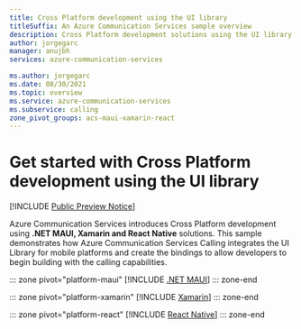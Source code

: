 ```yaml
---
title: Cross Platform development using the UI library
titleSuffix: An Azure Communication Services sample overview
description: Cross Platform development solutions using the UI library to enable .NET MAUI, Xamarin and React Native developers build communication applications
author: jorgegarc
manager: anujbh
services: azure-communication-services

ms.author: jorgegarc
ms.date: 08/30/2021
ms.topic: overview
ms.service: azure-communication-services
ms.subservice: calling
zone_pivot_groups: acs-maui-xamarin-react
---
```


# Get started with Cross Platform development using the UI library

[!INCLUDE [Public Preview Notice](../includes/public-preview-include.md)]

Azure Communication Services introduces Cross Platform development using **.NET MAUI, Xamarin and React Native** solutions. This sample demonstrates how Azure Communication Services Calling integrates the UI Library for mobile platforms and create the bindings to allow developers to begin building with the calling capabilities.

::: zone pivot="platform-maui"
[!INCLUDE [.NET MAUI](./includes/ui-maui.md)]
::: zone-end

::: zone pivot="platform-xamarin"
[!INCLUDE [Xamarin](./includes/ui-xamarin.md)]
::: zone-end

::: zone pivot="platform-react"
[!INCLUDE [React Native](./includes/ui-react-native.md)]
::: zone-end
